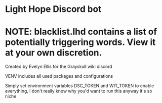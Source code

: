 # Light Hope Discord bot

# NOTE: blacklist.lhd contains a list of potentially triggering words. View it at your own discretion.

Created by Evelyn Ellis for the Grayskull wiki discord

VENV includes all used packages and configurations

Simply set environment variables DSC_TOKEN and WIT_TOKEN to enable everything, I don't really know why you'd want to run this anyway it's so niche
